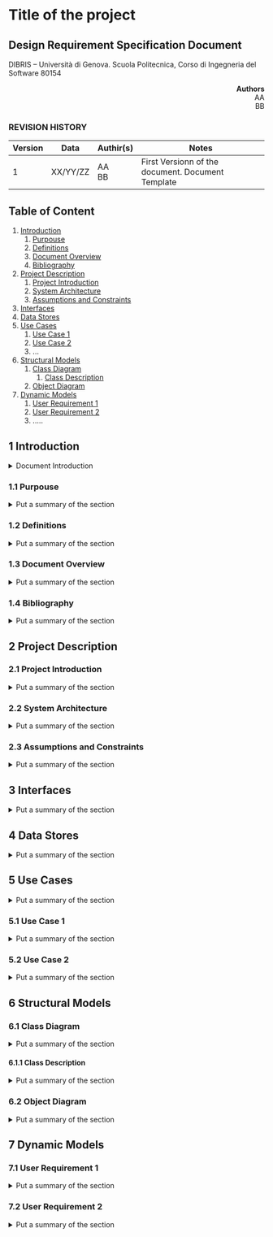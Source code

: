 # Title of the project

## Design Requirement Specification Document

DIBRIS – Università di Genova. Scuola Politecnica, Corso di Ingegneria del Software 80154


<div align='right'> <b> Authors </b> <br> AA <br> BB  </div>

### REVISION HISTORY

Version | Data | Authir(s)| Notes
---------|------|--------|------
1 | XX/YY/ZZ | AA <br> BB | First Versionn of the document. Document Template

## Table of Content

1. [Introduction](#intro)
    1. [Purpouse](#purpouse)  
    2. [Definitions](#def)
    3. [Document Overview](#overview)
    4. [Bibliography](#biblio)
2. [Project Description](#description)
    1. [Project Introduction](#project-intro)
    2. [System Architecture](#architecture)
    3. [Assumptions and Constraints](#constraints)
3. [Interfaces](#interfacce)
4. [Data Stores](#data)
5. [Use Cases](#uc)
    1. [Use Case 1](#uc1)
    2. [Use Case 2](#uc2)
    3. ...
7. [Structural Models](#structural)
    1. [Class Diagram](#cd)
        1. [Class Description](#cd-description)
    3. [Object Diagram](#od)
8. [Dynamic Models](#dynamic)
    1. [User Requirement 1](#ur1)
    2. [User Requirement 2](#ur2)
    3. .....


##  <a name="intro"></a>  1 Introduction
<details>
    <summary> Document Introduction </summary> The design specification reflects the design and provides directions to the builders and coders of the product. Through this document, designers communicate the design for the product to which the builders or coders must comply. The design specification should state how the design will meet the requirements.
</details>
    
### <a name="purpouse"></a> 1.1 Purpouse
<details> 
    <summary> Put a summary of the section
    </summary>
    <p>This sub section should describe ...</p>
</details>

### <a name="def"></a> 1.2 Definitions
<details> 
    <summary> Put a summary of the section
    </summary>
    <p>This sub section should describe ...</p>
    
| First Header  | Second Header |
| ------------- | ------------- |
| Content Cell  | Content Cell  |
| Content Cell  | Content Cell  |
    
</details>

### <a name="overview"></a> 1.3 Document Overview
<details> 
    <summary> Put a summary of the section
    </summary>
    <p>This sub section should describe ...</p>
</details>

### <a name="biblio"></a> 1.4 Bibliography
<details> 
    <summary> Put a summary of the section
    </summary>
    <p>This sub section should describe ...</p>
</details>

## <a name="description"></a> 2 Project Description

### <a name="project-intro"></a> 2.1 Project Introduction 
<details> 
    <summary> Put a summary of the section
    </summary>
    <p>This sub section should describe ...</p>
</details>


### <a name="architecture"></a> 2.2 System Architecture

<details> 
    <summary> Put a summary of the section
    </summary>
    <p>This sub section should describe ...</p>
</details>

### <a name="constraint"></a> 2.3 Assumptions and Constraints
<details> 
    <summary> Put a summary of the section
    </summary>
    <p>This sub section should describe ...</p>
</details>

## <a name="interfaces"></a>  3 Interfaces
<details> 
    <summary> Put a summary of the section
    </summary>
    <p>This sub section should describe ...</p>
</details>

## <a name="data"></a>  4 Data Stores
<details> 
    <summary> Put a summary of the section
    </summary>
    <p>This section should describe ...</p>
</details>

## <a name="uc"></a> 5 Use Cases
<details> 
    <summary> Put a summary of the section
    </summary>
    <p>This section should describe ...</p>
</details>

### <a name="uc1"></a> 5.1  Use Case 1
<details> 
    <summary> Put a summary of the section
    </summary>
    <p>This sub section should describe ...</p>
</details>

### <a name="uc2"></a> 5.2  Use Case 2
<details> 
    <summary> Put a summary of the section
    </summary>
    <p>This sub section should describe ...</p>
</details>

## <a name="structural"></a> 6 Structural Models

### <a name="cd"></a> 6.1 Class Diagram

<details> 
    <summary> Put a summary of the section
    </summary>
    <p>This sub section should describe ...</p>
</details>

#### <a name="cd-description"></a> 6.1.1 Class Description

<details> 
    <summary> Put a summary of the section
    </summary>
    <p>This sub section should describe ...</p>
</details>

### <a name="od"></a>  6.2 Object Diagram

<details> 
    <summary> Put a summary of the section
    </summary>
    <p>This sub section should describe ...</p>
</details>

## <a name="dynamic"></a> 7 Dynamic Models

### <a name="ur1"></a> 7.1 User Requirement 1
<details> 
    <summary> Put a summary of the section
    </summary>
    <p>This sub section should describe ...</p>
</details>

### <a name="ur2"></a> 7.2 User Requirement 2
<details> 
    <summary> Put a summary of the section
    </summary>
    <p>This sub section should describe ...</p>
</details>

